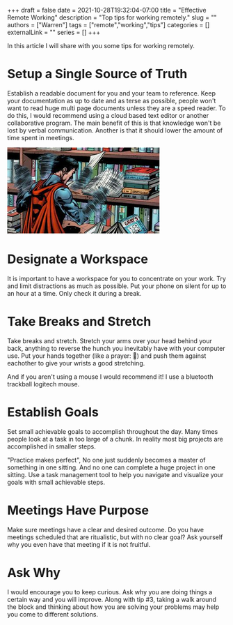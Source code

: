 +++ 
draft = false
date = 2021-10-28T19:32:04-07:00
title = "Effective Remote Working"
description = "Top tips for working remotely."
slug = ""
authors = ["Warren"]
tags = ["remote","working","tips"]
categories = []
externalLink = ""
series = []
+++

In this article I will share with you some tips for working remotely.

# Setup a Single Source of Truth
Establish a readable document for you and your team to reference.
Keep your documentation as up to date and as terse as possible, people won't want to read huge multi page documents unless they are a speed reader.
To do this, I would recommend using a cloud based text editor or another collaborative program.
The main benefit of this is that knowledge won't be lost by verbal communication. Another is that it should
lower the amount of time spent in meetings.

![superman](/images/superspeedreading.jpg)

# Designate a Workspace
It is important to have a workspace for you to concentrate on your work. Try and limit distractions
as much as possible. Put your phone on silent for up to an hour at a time. Only check it during a break.

# Take Breaks and Stretch
Take breaks and stretch. Stretch your arms over your head behind your back, anything to reverse the hunch you inevitably
have with your computer use. Put your hands together (like a prayer: 🙏) and push them against eachother
to give your wrists a good stretching.

And if you aren't using a mouse I would recommend it! I use a bluetooth trackball logitech mouse.

# Establish Goals
Set small achievable goals to accomplish throughout the day. Many times people look at a task in too large of a chunk.
In reality most big projects are accomplished in smaller steps.

"Practice makes perfect", No one just suddenly becomes a master of something in one sitting. 
And no one can complete a huge project in one sitting. Use a task management tool to help you navigate and visualize
your goals with small achievable steps.

# Meetings Have Purpose
Make sure meetings have a clear and desired outcome. Do you have meetings scheduled that are ritualistic, but with
no clear goal? Ask yourself why you even have that meeting if it is not fruitful.

# Ask Why
I would encourage you to keep curious. Ask why you are doing things a certain way and you will improve. Along with tip #3, taking a walk around the block and thinking about how you are solving your problems may help you come to different solutions.
